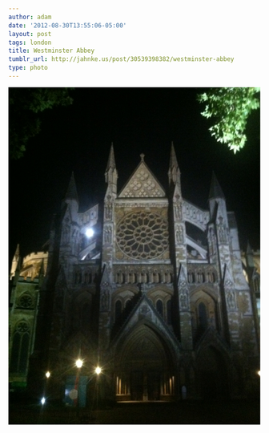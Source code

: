 ```yaml
---
author: adam
date: '2012-08-30T13:55:06-05:00'
layout: post
tags: london
title: Westminster Abbey
tumblr_url: http://jahnke.us/post/30539398382/westminster-abbey
type: photo
---
```


![](/media/tumblr_m9l65aKZep1qga9s2o1_1280.jpg)

